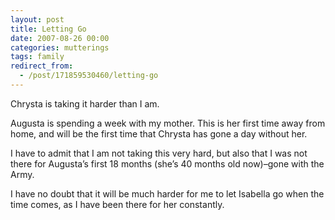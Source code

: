 ```yaml
---
layout: post
title: Letting Go
date: 2007-08-26 00:00
categories: mutterings
tags: family
redirect_from:
  - /post/171859530460/letting-go
---
```

Chrysta is taking it harder than I am.

Augusta is spending a week with my mother. This is her first time away from home, and will be the first time that Chrysta has gone a day without her.

I have to admit that I am not taking this very hard, but also that I was not there for Augusta&rsquo;s first 18 months (she&rsquo;s 40 months old now)&ndash;gone with the Army.

I have no doubt that it will be much harder for me to let Isabella go when the time comes, as I have been there for her constantly.
